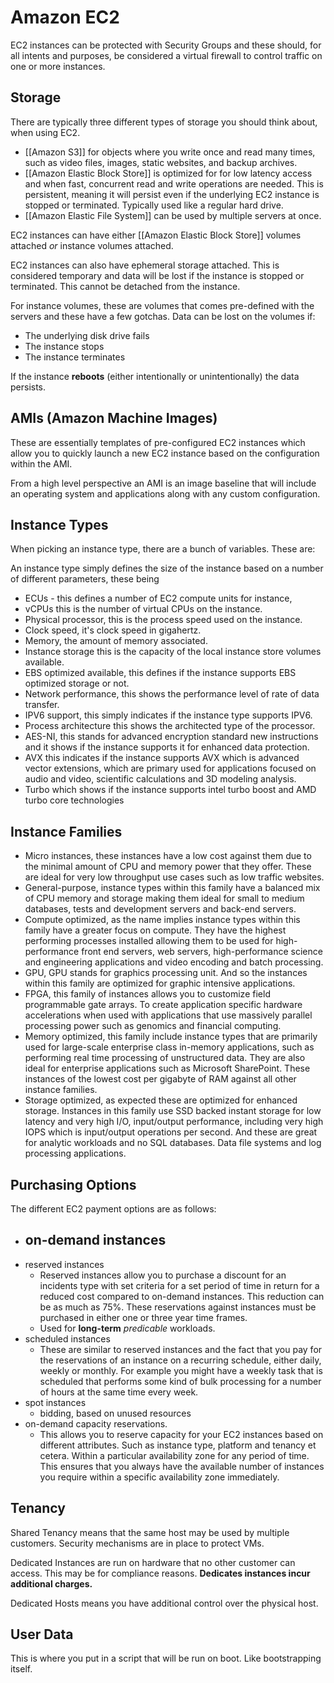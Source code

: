 # Amazon EC2

EC2 instances can be protected with Security Groups and these should, for all intents and purposes, be considered a virtual firewall to control traffic on one or more instances.


## Storage

There are typically three different types of storage you should think about, when using EC2.

- [[Amazon S3]] for objects where you write once and read many times, such as video files, images, static websites, and backup archives.
- [[Amazon Elastic Block Store]] is optimized for for low latency access and when fast, concurrent read and write operations are needed. This is persistent, meaning it will persist even if the underlying EC2 instance is stopped or terminated. Typically used like a regular hard drive.
- [[Amazon Elastic File System]] can be used by multiple servers at once.

EC2 instances can have either [[Amazon Elastic Block Store]] volumes attached *or* instance volumes attached.

EC2 instances can also have ephemeral storage attached. This is considered temporary and data will be lost if the instance is stopped or terminated. This cannot be detached from the instance.

For instance volumes, these are volumes that comes pre-defined with the servers and these have a few gotchas. Data can be lost on the volumes if:

- The underlying disk drive fails
- The instance stops
- The instance terminates

If the instance **reboots** (either intentionally or unintentionally) the data persists.

## AMIs (Amazon Machine Images)
These are essentially templates of pre-configured EC2 instances which allow you to quickly launch a new EC2 instance based on the configuration within the AMI.

From a high level perspective an AMI is an image baseline that will include an operating system and applications along with any custom configuration.

## Instance Types
When picking an instance type, there are a bunch of variables. These are:

An instance type simply defines the size of the instance based on a number of different parameters, these being 

- ECUs - this defines a number of EC2 compute units for instance, 
- vCPUs this is the number of virtual CPUs on the instance. 
- Physical processor, this is the process speed used on the instance. 
- Clock speed, it's clock speed in gigahertz. 
- Memory, the amount of memory associated. 
- Instance storage this is the capacity of the local instance store volumes available. 
- EBS optimized available, this defines if the instance supports EBS optimized storage or not. 
- Network performance, this shows the performance level of rate of data transfer. 
- IPV6 support, this simply indicates if the instance type supports IPV6. 
- Process architecture this shows the architected type of the processor. 
- AES-NI, this stands for advanced encryption standard new instructions and it shows if the instance supports it for enhanced data protection. 
- AVX this indicates if the instance supports AVX which is advanced vector extensions, which are primary used for applications focused on audio and video, scientific calculations and 3D modeling analysis. 
- Turbo which shows if the instance supports intel turbo boost and AMD turbo core technologies

## Instance Families
- Micro instances, these instances have a low cost against them due to the minimal amount of CPU and memory power that they offer. These are ideal for very low throughput use cases such as low traffic websites.
- General-purpose, instance types within this family have a balanced mix of CPU memory and storage making them ideal for small to medium databases, tests and development servers and back-end servers.
- Compute optimized, as the name implies instance types within this family have a greater focus on compute. They have the highest performing processes installed allowing them to be used for high-performance front end servers, web servers, high-performance science and engineering applications and video encoding and batch processing. 
- GPU, GPU stands for graphics processing unit. And so the instances within this family are optimized for graphic intensive applications. 
- FPGA, this family of instances allows you to customize field programmable gate arrays. To create application specific hardware accelerations when used with applications that use massively parallel processing power such as genomics and financial computing.
- Memory optimized, this family include instance types that are primarily used for large-scale enterprise class in-memory applications, such as performing real time processing of unstructured data. They are also ideal for enterprise applications such as Microsoft SharePoint. These instances of the lowest cost per gigabyte of RAM against all other instance families. 
- Storage optimized, as expected these are optimized for enhanced storage. Instances in this family use SSD backed instant storage for low latency and very high I/O, input/output performance, including very high IOPS which is input/output operations per second. And these are great for analytic workloads and no SQL databases. Data file systems and log processing applications.

## Purchasing Options
The different EC2 payment options are as follows: 
- on-demand instances
    - 
- reserved instances
    - Reserved instances allow you to purchase a discount for an incidents type with set criteria for a set period of time in return for a reduced cost compared to on-demand instances. This reduction can be as much as 75%. These reservations against instances must be purchased in either one or three year time frames.
    - Used for **long-term** *predicable* workloads.
- scheduled instances
    - These are similar to reserved instances and the fact that you pay for the reservations of an instance on a recurring schedule, either daily, weekly or monthly. For example you might have a weekly task that is scheduled that performs some kind of bulk processing for a number of hours at the same time every week.
- spot instances
    - bidding, based on unused resources
- on-demand capacity reservations.
    - This allows you to reserve capacity for your EC2 instances based on different attributes. Such as instance type, platform and tenancy et cetera. Within a particular availability zone for any period of time. This ensures that you always have the available number of instances you require within a specific availability zone immediately.

## Tenancy
Shared Tenancy means that the same host may be used by multiple customers. Security mechanisms are in place to protect VMs.

Dedicated Instances are run on hardware that no other customer can access. This may be for compliance reasons. **Dedicates instances incur additional charges.**

Dedicated Hosts means you have additional control over the physical host.

## User Data
This is where you put in a script that will be run on boot. Like bootstrapping itself.